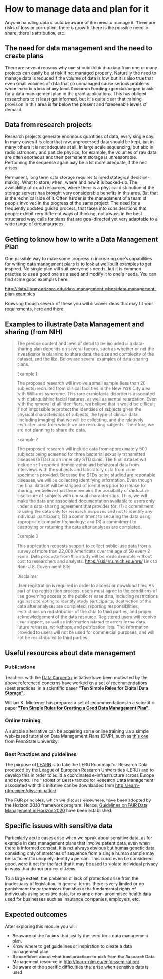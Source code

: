How to manage data and plan for it
==================================
Anyone handling data should be aware of the need to manage it. There are risks of loss or corruption, there is growth, there is the possible need to share, there is attribution, etc.

The need for data management and the need to create plans
---------------------------------------------------------
There are several reasons why one should think that data from one or many projects can easily be at risk if not managed properly. Naturally the need to manage data is reduced if the volume of data is low, but it is also true that even small volumes of data that go unmanaged cause serious problems when there is a loss of any kind. Research Funding agencies began to ask for a data management plan in the grant applications. This has obliged researchers to at least get informed, but it is quite clear that training provision in this area is far below the present and foreseeable levels of demand.

Data from research projects
--------------------------
Research projects generate enormous quantities of data, every single day. In many cases it is clear that raw, unprocessed data should be kept, but in many others it is not adequate at all. In large scale sequencing, but also in radio astronomy and particle physics, for example, the volumes of raw data are often enormous and their permanent storage is unreasonable. Performing the sequence again may be a lot more adequate, if the ned arises.

Permanent, long term data storage requires tailored stategical decision-making. What to store, when, where and how it is backed-up. The availability of cloud resources, where there is a physical distribution of the storage servers has brought very considerable benefits in this area. But that is the technical side of it. Often harder is the management of a team of people involved in the progress of the same project. The need for a frequently updated guided process, that takes into considerations that people exhibit very different ways of thinking, not always in the best structured way, calls for plans that are goal-directed yet very adaptable to a wide range of circumstances.

Getting to know how to write a Data Management Plan
---------------------------------------------------
One possible way to make some progress in increasing one's capabilities for writing data management plans is to look at well built examples to get inspired. No single plan will suit everyone's needs, but it is common practice to use a good one as a seed and modify it to one's needs. You can find some good examples here: 

http://data.library.arizona.edu/data-management-plans/data-management-plan-examples

Browsing though several of these you will discover ideas that may fit your requirements, here and there.

Examples to illustrate Data Management and sharing (from NIH)
-------------------------------------------------------------
>The precise content and level of detail to be included in a data-sharing plan depends on several factors, such as whether or not the investigator is planning to share data, the size and complexity of the dataset, and the like. Below are several examples of data-sharing plans.
>
>Example 1
>
>The proposed research will involve a small sample (less than 20 subjects) recruited from clinical facilities in the New York City area with Williams syndrome. This rare craniofacial disorder is associated with distinguishing facial features, as well as mental retardation. Even with the removal of all identifiers, we believe that it would be difficult if not impossible to protect the identities of subjects given the physical characteristics of subjects, the type of clinical data (including imaging) that we will be collecting, and the relatively restricted area from which we are recruiting subjects. Therefore, we are not planning to share the data.
>
>Example 2
>
>The proposed research will include data from approximately 500 subjects being screened for three bacterial sexually transmitted diseases (STDs) at an inner city STD clinic. The final dataset will include self-reported demographic and behavioral data from interviews with the subjects and laboratory data from urine specimens provided. Because the STDs being studied are reportable diseases, we will be collecting identifying information. Even though the final dataset will be stripped of identifiers prior to release for sharing, we believe that there remains the possibility of deductive disclosure of subjects with unusual characteristics. Thus, we will make the data and associated documentation available to users only under a data-sharing agreement that provides for: (1) a commitment to using the data only for research purposes and not to identify any individual participant; (2) a commitment to securing the data using appropriate computer technology; and (3) a commitment to destroying or returning the data after analyses are completed.
>
>Example 3
>
>This application requests support to collect public-use data from a survey of more than 22,000 Americans over the age of 50 every 2 years. Data products from this study will be made available without cost to researchers and analysts. https://ssl.isr.umich.edu/hrs/ Link to Non-U.S. Government Site
>
>Disclaimer
>
>User registration is required in order to access or download files. As part of the registration process, users must agree to the conditions of use governing access to the public release data, including restrictions against attempting to identify study participants, destruction of the data after analyses are completed, reporting responsibilities, restrictions on redistribution of the data to third parties, and proper acknowledgement of the data resource. Registered users will receive user support, as well as information related to errors in the data, future releases, workshops, and publication lists. The information provided to users will not be used for commercial purposes, and will not be redistributed to third parties.

Useful resources about data management
--------------------------------------

### Publications
Teachers with the [Data Carpentry](http://www.datacarpentry.org/) initiative have been motivated by the above referenced concerns have worked on a set of recommendations (best practices) in a scientific paper [**"Ten Simple Rules for Digital Data Storage"**](../REFERENCES#Hart2016).

William K. Michener has prepared a set of recommendations in a scientific paper [**"Ten Simple Rules for Creating a Good Data Management Plan"**](../REFERENCES#Michener2015).

### Online training
A suitable alternative can be acquiring some online training via a simple web-based tutorial on Data Management Plans (DMP), such as [this one](https://www.e-education.psu.edu/dmpt/) from PennState University:

### Best Practices and guidelines
The purpose of [LEARN](http://learn-rdm.eu/en/about/) is to take the LERU Roadmap for Research Data produced by the League of European Research Universities (LERU) and to develop this in order to build a coordinated e-infrastructure across Europe and beyond. The "Toolkit of Best Practice for Research Data Management" associated with this initiative can be downloaded from http://learn-rdm.eu/en/dissemination/

The FAIR principles, which we discuss [elsewhere](DATA_SHARING#the-fair-guiding-principles), have been adopted by the Horizon 2020 framework program. Hence, [Guidelines on FAIR Data Management in Horizon 2020]( http://ec.europa.eu/research/participants/data/ref/h2020/grants_manual/hi/oa_pilot/h2020-hi-oa-data-mgt_en.pdf) have been established.

Specific issues with sensitive data
-----------------------------------
Particularly acute cases arise when we speak about sensitive data, as for example in data management plans that involve patient data, even when there is informed consent. It is not always obvious but human genetic data consisting only of stretches of sequence from a single human sample may be sufficient to uniquely identify a person. This could even be considered good, were it not for the fact that it may be used to violate individual privacy in ways that do not protect citizens. 

To a large extent, the problems of lack of protection arise from the inadequacy of legislation. In general terms, there is very limited or no punishment for perpetrators that abuse the fundamental rights of individuals using sensitive data, for example non-anonimised health data used for businesses such as insurance companies, employers, etc.

Expected outcomes
-----------------
After exploring this module you will:
- Be aware of the factors that justify the need for a data management plan.
- Know where to get guidelines or inspiration to create a data management plan
- Be confident about what best practices to pick from the Research Data Management resource in http://learn-rdm.eu/en/dissemination/
- Be aware of the specific difficulties that arise when sensitive data is used
